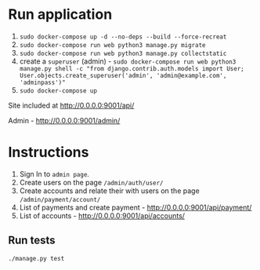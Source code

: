# Run application

1. `sudo docker-compose up -d --no-deps --build --force-recreat`
2. `sudo docker-compose run web python3 manage.py migrate`
3. `sudo docker-compose run web python3 manage.py collectstatic`
4. create a `superuser` (admin) - `sudo docker-compose run web python3 manage.py shell -c "from django.contrib.auth.models import User; User.objects.create_superuser('admin', 'admin@example.com', 'adminpass')"`
5. `sudo docker-compose up`

Site included at http://0.0.0.0:9001/api/

Admin - http://0.0.0.0:9001/admin/

# Instructions

1. Sign In to `admin page`.
2. Create users on the page `/admin/auth/user/`
3. Create accounts and relate their with users on the page `/admin/payment/account/`
4. List of payments and create payment - http://0.0.0.0:9001/api/payment/
5. List of accounts - http://0.0.0.0:9001/api/accounts/


## Run tests

```bash
./manage.py test
```